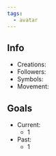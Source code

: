 ```yaml
---
tags:
  - avatar
---
```

## Info
- Creations: 
- Followers: 
- Symbols: 
- Movement: 

## Goals
- Current:
	- 1
- Past:
	- 1